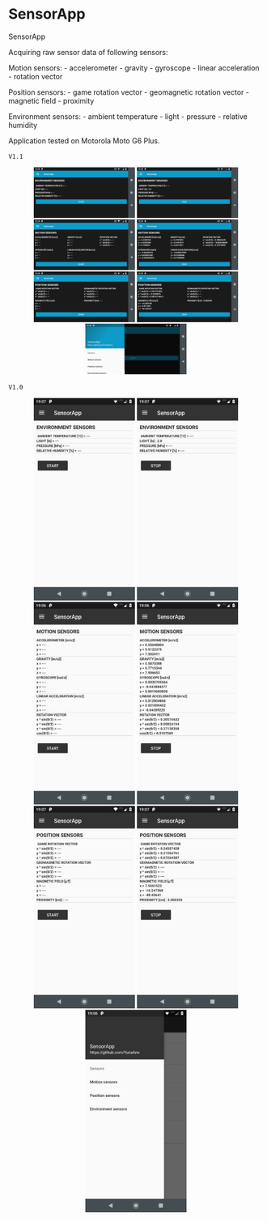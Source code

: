 # SensorApp

SensorApp

Acquiring raw sensor data of following sensors:

Motion sensors:
    - accelerometer
    - gravity
    - gyroscope
    - linear acceleration
    - rotation vector

Position sensors:
    - game rotation vector
    - geomagnetic rotation vector
    - magnetic field
    - proximity

Environment sensors:
    - ambient temperature
    - light
    - pressure
    - relative humidity
	
Application tested on Motorola Moto G6 Plus.

	V1.1
<p align="center">
  <img src="https://raw.githubusercontent.com/YunaAnn/SensorApp/master/Screenshots/environment_sensors_off_V1.1.png" width="200" title="hover text">
  <img src="https://raw.githubusercontent.com/YunaAnn/SensorApp/master/Screenshots/environment_sensors_on_V1.1.png" width="200" title="hover text">	
  <img src="https://raw.githubusercontent.com/YunaAnn/SensorApp/master/Screenshots/motion_sensors_off_V1.1.png" width="200" title="hover text">	
  <img src="https://raw.githubusercontent.com/YunaAnn/SensorApp/master/Screenshots/motion_sensors_on_V1.1.png" width="200" title="hover text">	
  <img src="https://raw.githubusercontent.com/YunaAnn/SensorApp/master/Screenshots/position_sensors_off_V1.1.png" width="200" title="hover text">	
  <img src="https://raw.githubusercontent.com/YunaAnn/SensorApp/master/Screenshots/position_sensors_on_V1.1.png" width="200" title="hover text">
<img src="https://raw.githubusercontent.com/YunaAnn/SensorApp/master/Screenshots/side_bar_V1.1.png" width="200" title="hover text">
	

	V1.0
<p align="center">
  <img src="https://raw.githubusercontent.com/YunaAnn/SensorApp/master/Screenshots/environment_sensors_off_V1.0.png" width="200" title="hover text">
  <img src="https://raw.githubusercontent.com/YunaAnn/SensorApp/master/Screenshots/environment_sensors_on_V1.0.png" width="200" title="hover text">	
  <img src="https://raw.githubusercontent.com/YunaAnn/SensorApp/master/Screenshots/motion_sensors_off_V1.0.png" width="200" title="hover text">	
  <img src="https://raw.githubusercontent.com/YunaAnn/SensorApp/master/Screenshots/motion_sensors_on_V1.0.png" width="200" title="hover text">	
  <img src="https://raw.githubusercontent.com/YunaAnn/SensorApp/master/Screenshots/position_sensors_off_V1.0.png" width="200" title="hover text">	
  <img src="https://raw.githubusercontent.com/YunaAnn/SensorApp/master/Screenshots/position_sensors_on_V1.0.png" width="200" title="hover text">
<img src="https://raw.githubusercontent.com/YunaAnn/SensorApp/master/Screenshots/side_bar_V1.0.png" width="200" title="hover text">
	

